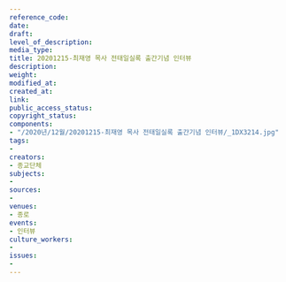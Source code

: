 ```yaml
---
reference_code: 
date: 
draft: 
level_of_description: 
media_type: 
title: 20201215-최재영 목사 전태일실록 출간기념 인터뷰
description: 
weight: 
modified_at: 
created_at: 
link: 
public_access_status: 
copyright_status: 
components:
- "/2020년/12월/20201215-최재영 목사 전태일실록 출간기념 인터뷰/_1DX3214.jpg"
tags:
- 
creators:
- 종교단체
subjects:
- 
sources:
- 
venues:
- 종로
events:
- 인터뷰
culture_workers:
- 
issues:
- 
---
```

